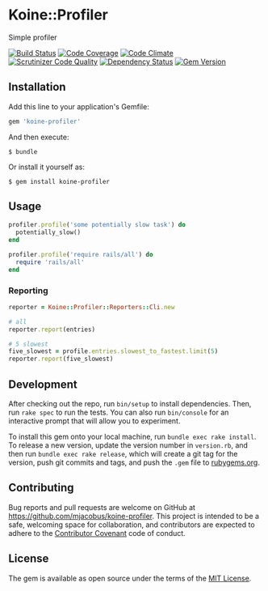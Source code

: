 # Koine::Profiler

Simple profiler

[![Build Status](https://travis-ci.org/mjacobus/koine-profiler.svg?branch=master)](https://travis-ci.org/mjacobus/koine-profiler)
[![Code Coverage](https://scrutinizer-ci.com/g/mjacobus/koine-profiler/badges/coverage.png?b=master)](https://scrutinizer-ci.com/g/mjacobus/koine-profiler/?branch=master)
[![Code Climate](https://codeclimate.com/github/mjacobus/koine-profiler/badges/gpa.svg)](https://codeclimate.com/github/mjacobus/koine-profiler)
[![Scrutinizer Code Quality](https://scrutinizer-ci.com/g/mjacobus/koine-profiler/badges/quality-score.png?b=master)](https://scrutinizer-ci.com/g/mjacobus/koine-profiler/?branch=master)
[![Dependency Status](https://gemnasium.com/mjacobus/koine-profiler.svg)](https://gemnasium.com/mjacobus/koine-profiler)
[![Gem Version](https://badge.fury.io/rb/koine-profiler.svg)](https://badge.fury.io/rb/koine-profiler)

## Installation

Add this line to your application's Gemfile:

```ruby
gem 'koine-profiler'
```

And then execute:

    $ bundle

Or install it yourself as:

    $ gem install koine-profiler

## Usage

```ruby
profiler.profile('some potentially slow task') do
  potentially_slow()
end

profiler.profile('require rails/all') do
  require 'rails/all'
end
```

### Reporting

```ruby
reporter = Koine::Profiler::Reporters::Cli.new

# all
reporter.report(entries)

# 5 slowest
five_slowest = profile.entries.slowest_to_fastest.limit(5)
reporter.report(five_slowest)
```

## Development

After checking out the repo, run `bin/setup` to install dependencies. Then, run `rake spec` to run the tests. You can also run `bin/console` for an interactive prompt that will allow you to experiment.

To install this gem onto your local machine, run `bundle exec rake install`. To release a new version, update the version number in `version.rb`, and then run `bundle exec rake release`, which will create a git tag for the version, push git commits and tags, and push the `.gem` file to [rubygems.org](https://rubygems.org).

## Contributing

Bug reports and pull requests are welcome on GitHub at https://github.com/mjacobus/koine-profiler. This project is intended to be a safe, welcoming space for collaboration, and contributors are expected to adhere to the [Contributor Covenant](http://contributor-covenant.org) code of conduct.


## License

The gem is available as open source under the terms of the [MIT License](http://opensource.org/licenses/MIT).

